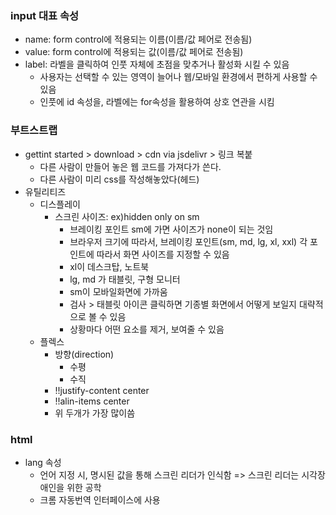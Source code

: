 ### input 대표 속성
* name: form control에 적용되는 이름(이름/값 페어로 전송됨)
* value: form control에 적용되는 값(이름/값 페어로 전송됨)
* label: 라벨을 클릭하여 인풋 자체에 초점을 맞추거나 활성화 시킬 수 있음
    * 사용자는 선택할 수 있는 영역이 늘어나 웹/모바일 환경에서 편하게 사용할 수 있음
    * 인풋에 id 속성을, 라벨에는 for속성을 활용하여 상호 연관을 시킴

### 부트스트랩
* gettint started > download > cdn via jsdelivr > 링크 복붙
    * 다른 사람이 만들어 놓은 웹 코드를 가져다가 쓴다.
    * 다른 사람이 미리 css를 작성해놓았다(헤드)
* 유틸리티즈
    * 디스플레이
        * 스크린 사이즈: ex)hidden only on sm
            * 브레이킹 포인트 sm에 가면 사이즈가 none이 되는 것임
            * 브라우저 크기에 따라서, 브레이킹 포인트(sm, md, lg, xl, xxl) 각 포인트에 따라서 화면 사이즈를 지정할 수 있음
            * xl이 데스크탑, 노트북
            * lg, md 가 태블릿, 구형 모니터
            * sm이 모바일화면에 가까움
            * 검사 > 태블릿 아이콘 클릭하면 기종별 화면에서 어떻게 보일지 대략적으로 볼 수 있음
            * 상황마다 어떤 요소를 제거, 보여줄 수 있음
    * 플렉스
        * 방향(direction)
            * 수평 
            * 수직
        * !!justify-content center
        * !!alin-items center
        * 위 두개가 가장 많이씀

### html
* lang 속성
    * 언어 지정 시, 명시된 값을 통해 스크린 리더가 인식함 => 스크린 리더는 시각장애인을 위한 공학
    * 크롬 자동번역 인터페이스에 사용
    